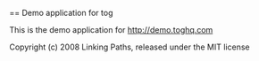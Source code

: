 == Demo application for tog

This is the demo application for http://demo.toghq.com



Copyright (c) 2008 Linking Paths, released under the MIT license